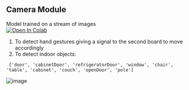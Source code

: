 ## Camera Module


Model trained on a stream of images<br>
[![Open In Colab](https://colab.research.google.com/assets/colab-badge.svg)](https://colab.research.google.com/drive/1WntynPtjVp2GDK271xhlE4C6dVqih5ZC#scrollTo=VO4fKebtRaZZ)

1. To detect hand gestures giving a signal to the second board to move accordingly
2. To detect indoor objects: <br>

```
 ['door', 'cabinetDoor', 'refrigeratorDoor', 'window', 'chair', 'table', 'cabinet', 'couch', 'openDoor', 'pole']
```
![image](https://user-images.githubusercontent.com/88529649/215987594-0aa3ae22-146d-4970-968b-c08c3f0fa347.png)




